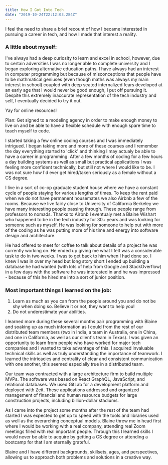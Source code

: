 ```yaml
---
title: How I Got Into Tech
date: "2019-10-24T22:12:03.284Z"
---
```


I feel the need to share a brief recount of how I became interested in pursuing a career in tech, and how I made that interest a reality.

<h3>A little about myself:</h3>

I've always had a deep curiosity to learn and excel in school, however, due to certain adversities I was no longer able to complete university and I began exploring alternative education paths. I have always had an interest in computer programming but because of misconceptions that people have to be mathmatical geniuses (even though maths was always my main interest in school) coupled with deep seated internalized fears developed at an early age that I would never be good enough, I put off pursuing it. Despite this extremely inaccurate representation of the tech industry and self, I eventually decided to try it out.

Yay for online resources!

Plan: Get signed to a modeling agency in order to make enough money to live on and be able to have a flexible schedule with enough spare time to teach myself to code.

I started taking a few online coding courses and I was immediately intrigued. I began taking more and more of these courses and I remember the day everything started to 'click' and thinking I may actualy be able to have a career in programming. After a few months of coding for a few hours a day building systems as well as small but practical applications I was feeling more confident technically, but still not where I would like to be. I was not sure how I'd ever get hired/taken seriously as a female without a CS degree.

I live in a sort of co-op graduate student house where we have a constant cycle of people staying for various lengths of times. To keep the rent paid when we do not have permanent housemates we also Airbnb a few of the rooms. Because we live fairly close to University of California Berkeley we have many interesting people passing through. These people range from professors to nomads. Thanks to Airbnb I eventualy met a Blaine Wishart who happened to be in the tech industry for 30+ years and was looking for someone such as myself. He was looking for someone to help out with more of the coding as he was putting more of his time and energy into software design and architecture.

He had offered to meet for coffee to talk about details of a project he was currently working on. He ended up giving me what I felt was a considerable task to do in two weeks. I was to get back to him when I had done so. I knew I was in over my head but long story short I ended up building a database he had wanted (with lots of help from Google and StackOverflow) in a few days with the software he was interested in and he was impressed - because of this he hired me into a sort of junior position.

<h3>Most important things I learned on the job:</h3>

1. Learn as much as you can from the people around you and do not be shy when doing so. Believe it or not, they want to help you!
2. Do not underestimate your abilities.

I learned more during these several months pair programming with Blaine and soaking up as much information as I could from the rest of our distributed team members (two in India, a team in Australia, one in China, and one in California, as well as our client's team in Texas). I was given an opportunity to learn from people who have worked for major tech companies and I wanted to take advantage of this. I acquired invaluable technical skills as well as truly understanding the importance of teamwork. I learned the intricacies and centrality of clear and consistent communication with one another, this seemed especially true in a distributed team.

Our team was contracted with a large architecture firm to build multiple MVPs. The software was based on React GraphQL, JavaScript, and relational databases. We used GitLab for a development platform and deployed with Zeit. These applications addressed and organized management of financial and human resource budgets for large construction projects, including billion-dollar stadiums.

As I came into the project some months after the rest of the team had started I was expected to get up to speed with the tools and libraries used as well as the overarching conceptual models. Blaine threw me in head first where I would be working with a real company, attending real Zoom meetings filled with real important people. Through this I learned skills I would never be able to acquire by getting a CS degree or attending a bootcamp for that I am eternally grateful.

Blaine and I have different backgrounds, skillsets, ages, and perspectives, allowing us to approach both problems and solutions in a creative way.
